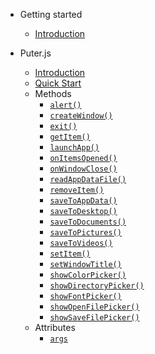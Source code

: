- Getting started
  - [Introduction](/introduction.md)

- Puter.js
  - [Introduction](/puter.js/intro.md)
  - [Quick Start](/puter.js/quick-start.md)
  - Methods
    - [`alert()`](/puter.js/alert.md)  
    - [`createWindow()`](/puter.js/createWindow.md)
    - [`exit()`](/puter.js/exit.md)
    - [`getItem()`](/puter.js/getItem.md)  
    - [`launchApp()`](/puter.js/launchApp.md)
    - [`onItemsOpened()`](/puter.js/onItemsOpened.md)
    - [`onWindowClose()`](/puter.js/onWindowClose.md)
    - [`readAppDataFile()`](/puter.js/readAppDataFile.md)
    - [`removeItem()`](/puter.js/removeItem.md)
    - [`saveToAppData()`](/puter.js/saveToAppData.md)
    - [`saveToDesktop()`](/puter.js/saveToDesktop.md)
    - [`saveToDocuments()`](/puter.js/saveToDocuments.md)
    - [`saveToPictures()`](/puter.js/saveToPictures.md)
    - [`saveToVideos()`](/puter.js/saveToVideos.md)
    - [`setItem()`](/puter.js/setItem.md)
    - [`setWindowTitle()`](/puter.js/setWindowTitle.md)
    - [`showColorPicker()`](/puter.js/showColorPicker.md)
    - [`showDirectoryPicker()`](/puter.js/showDirectoryPicker.md)
    - [`showFontPicker()`](/puter.js/showFontPicker.md)
    - [`showOpenFilePicker()`](/puter.js/showOpenFilePicker.md)
    - [`showSaveFilePicker()`](/puter.js/showSaveFilePicker.md)
  - Attributes
    - [`args`](/puter.js/args.md)

<!-- - HTTP API
  - Endpoints
    - [`/copy`](/http-api/copy.md)
    - [`/delete`](/http-api/delete.md)
    - [`/df`](/http-api/df.md)
    - [`/mkdir`](/http-api/mkdir.md)
    - [`/move`](/http-api/move.md)
    - [`/read`](/http-api/read.md)
    - [`/readdir`](/http-api/readdir.md)
    - [`/rename`](/http-api/rename.md)
    - [`/share`](/http-api/share.md) 
    - [`/sign`](/http-api/sign.md)
    - [`/stat`](/http-api/stat.md)
    - [`/whoami`](/http-api/whoami.md)
    - [`/write`](/http-api/write.md)-->
<!-- - iframe URL
  - [Introduction](/iframe-intro.md)
  - [`puter.item.metadata_url`](/puter-item-metadata_url.md)
  - [`puter.item.name`](/puter-item-name.md)
  - [`puter.item.read_url`](/puter-item-read_url.md)
  - [`puter.item.write_url`](/puter-item-write_url.md) -->